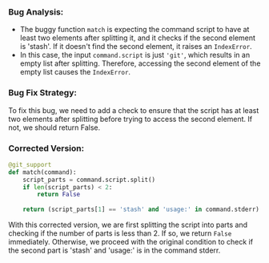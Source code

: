 ### Bug Analysis:
- The buggy function `match` is expecting the command script to have at least two elements after splitting it, and it checks if the second element is 'stash'. If it doesn't find the second element, it raises an `IndexError`.
- In this case, the input `command.script` is just `'git'`, which results in an empty list after splitting. Therefore, accessing the second element of the empty list causes the `IndexError`.

### Bug Fix Strategy:
To fix this bug, we need to add a check to ensure that the script has at least two elements after splitting before trying to access the second element. If not, we should return False.

### Corrected Version:
```python
@git_support
def match(command):
    script_parts = command.script.split()
    if len(script_parts) < 2:
        return False
        
    return (script_parts[1] == 'stash' and 'usage:' in command.stderr)
``` 

With this corrected version, we are first splitting the script into parts and checking if the number of parts is less than 2. If so, we return `False` immediately. Otherwise, we proceed with the original condition to check if the second part is 'stash' and 'usage:' is in the command stderr.